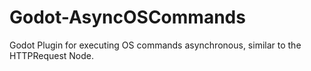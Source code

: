 # Godot-AsyncOSCommands
Godot Plugin for executing OS commands asynchronous, similar to the HTTPRequest Node.
